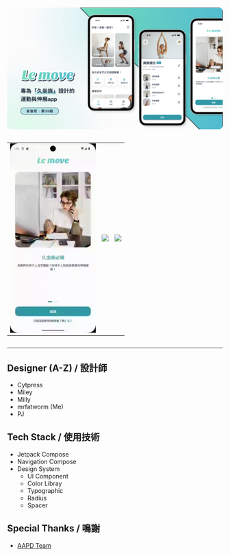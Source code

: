 ![LeMoveBanner](https://raw.githubusercontent.com/mrfatworm/Le-Move-Android/main/screenshot/Cover.jpg)

<div style="overflow-x: auto;">
    <table>
    <tr>
        <td>
            <img src="https://raw.githubusercontent.com/mrfatworm/Le-Move-Android/main/screenshot/Screen_recording_pager.gif" width="200">
        </td>
        <td>
            <img src="https://raw.githubusercontent.com/mrfatworm/Le-Move-Android/main/screenshot/Screen_recording_choose_style.gif" width="200">
        </td>
        <td>
            <img src="https://raw.githubusercontent.com/mrfatworm/Le-Move-Android/main/screenshot/Screen_recording_home_page.gif" width="200">
        </td>
    </tr>
    </table>
</div>

---

## Designer (A-Z) / 設計師

- Cytpress
- Miley
- Milly
- mrfatworm (Me)
- PJ

## Tech Stack / 使用技術
- Jetpack Compose
- Navigation Compose
- Design System
    - UI Component
    - Color Libray
    - Typographic
    - Radius
    - Spacer  

## Special Thanks / 鳴謝

* [AAPD Team](https://medium.com/as-a-product-designer)
